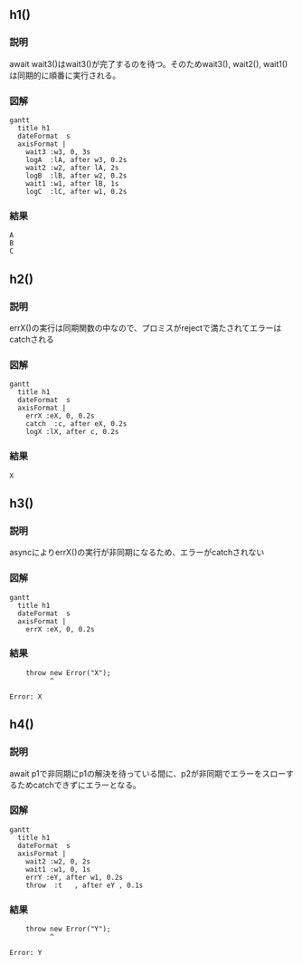 ## h1()

### 説明

await wait3()はwait3()が完了するのを待つ。そのためwait3(), wait2(), wait1()は同期的に順番に実行される。

### 図解
```mermaid
gantt
  title h1
  dateFormat  s
  axisFormat |
    wait3 :w3, 0, 3s
    logA  :lA, after w3, 0.2s
    wait2 :w2, after lA, 2s
    logB  :lB, after w2, 0.2s
    wait1 :w1, after lB, 1s
    logC  :lC, after w1, 0.2s
```
### 結果
```
A
B
C
```

## h2()

### 説明

errX()の実行は同期関数の中なので、プロミスがrejectで満たされてエラーはcatchされる

### 図解

```mermaid
gantt
  title h1
  dateFormat  s
  axisFormat |
    errX :eX, 0, 0.2s
    catch  :c, after eX, 0.2s
    logX :lX, after c, 0.2s
```
### 結果
```
X
```

## h3()

### 説明

asyncによりerrX()の実行が非同期になるため、エラーがcatchされない

### 図解

```mermaid
gantt
  title h1
  dateFormat  s
  axisFormat |
    errX :eX, 0, 0.2s
```

### 結果
```
    throw new Error("X");
          ^

Error: X
```

## h4()

### 説明

await p1で非同期にp1の解決を待っている間に、p2が非同期でエラーをスローするためcatchできずにエラーとなる。

### 図解

```mermaid
gantt
  title h1
  dateFormat  s
  axisFormat |
    wait2 :w2, 0, 2s
    wait1 :w1, 0, 1s
    errY :eY, after w1, 0.2s
    throw  :t   , after eY , 0.1s      
```

### 結果
```
    throw new Error("Y");
          ^

Error: Y
```